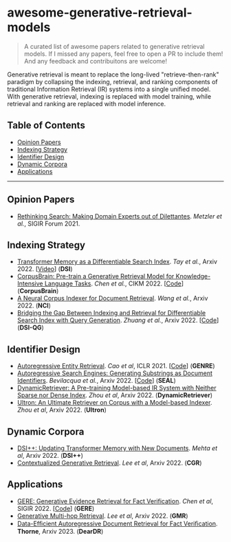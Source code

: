 # awesome-generative-retrieval-models

> A curated list of awesome papers related to generative retrieval models. If I missed any papers, feel free to open a PR to include them! And any feedback and contribuitons are welcome!

Generative retrieval is meant to replace the long-lived "retrieve-then-rank" paradigm by collapsing the indexing, retrieval, and ranking components of traditional Information Retrieval (IR) systems into a single unified model.
With generative retrieval, indexing is replaced with model training, while retrieval and ranking are replaced with model inference.

## Table of Contents
- [Opinion Papers](#opinion-papers)
- [Indexing Strategy](#indexing-strategy)
- [Identifier Design](#identifier-design)
- [Dynamic Corpora](#dynamic-corpora)
- [Applications](#applications)

***

## Opinion Papers

- [Rethinking Search: Making Domain Experts out of Dilettantes](https://arxiv.org/pdf/2105.02274.pdf). *Metzler et al.*, SIGIR Forum 2021.

## Indexing Strategy
- [Transformer Memory as a Differentiable Search Index](https://arxiv.org/abs/2202.06991). *Tay et al.*, Arxiv 2022. [[Video](https://www.youtube.com/watch?v=qlB0TPBQ7YY)] (**DSI**)
- [CorpusBrain: Pre-train a Generative Retrieval Model for Knowledge-Intensive Language Tasks](https://arxiv.org/abs/2208.07652). *Chen et al.*, CIKM 2022. [[Code](https://github.com/ict-bigdatalab/CorpusBrain)] (**CorpusBrain**)
- [A Neural Corpus Indexer for Document Retrieval](https://arxiv.org/abs/2206.02743). *Wang et al.*, Arxiv 2022. (**NCI**)
- [Bridging the Gap Between Indexing and Retrieval for Differentiable Search Index with Query Generation](https://arxiv.org/abs/2206.10128). *Zhuang et al.*, Arxiv 2022. [[Code](https://github.com/ArvinZhuang/DSI-transformers)] (**DSI-QG**)

## Identifier Design
- [Autoregressive Entity Retrieval](https://arxiv.org/pdf/2010.00904.pdf). *Cao et al*, ICLR 2021. [[Code](https://github.com/facebookresearch/GENRE)] (**GENRE**)
- [Autoregressive Search Engines: Generating Substrings as Document Identifiers](https://arxiv.org/pdf/2204.10628.pdf). *Bevilacqua et al.*, Arxiv 2022. [[Code](https://github.com/facebookresearch/SEAL)] (**SEAL**)
- [DynamicRetriever: A Pre-training Model-based IR System with Neither Sparse nor Dense Index](https://arxiv.org/pdf/2203.00537.pdf). *Zhou et al*, Arxiv 2022. (**DynamicRetriever**)
- [Ultron: An Ultimate Retriever on Corpus with a Model-based Indexer](https://arxiv.org/pdf/2208.09257.pdf). *Zhou et al*, Arxiv 2022. (**Ultron**)

## Dynamic Corpora
- [DSI++: Updating Transformer Memory with New Documents](https://arxiv.org/pdf/2212.09744.pdf). *Mehta et al*, Arxiv 2022. (**DSI++**)
- [Contextualized Generative Retrieval](https://arxiv.org/pdf/2210.02068.pdf). *Lee et al*, Arxiv 2022. (**CGR**)

## Applications
- [GERE: Generative Evidence Retrieval for Fact Verification](https://dl.acm.org/doi/pdf/10.1145/3477495.3531827). *Chen et al*, SIGIR 2022. [[Code](https://github.com/Chriskuei/GERE)] (**GERE**)
- [Generative Multi-hop Retrieval](https://arxiv.org/pdf/2204.13596.pdf). *Lee et al*, Arxiv 2022. (**GMR**)
- [Data-Efﬁcient Autoregressive Document Retrieval for Fact Veriﬁcation](https://arxiv.org/pdf/2211.09388). **Thorne**, Arxiv 2023. (**DearDR**)
